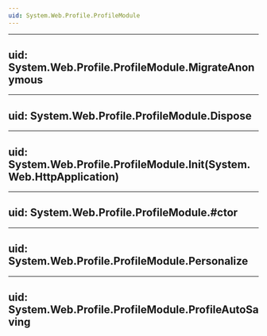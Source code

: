 ```yaml
---
uid: System.Web.Profile.ProfileModule
---
```


---
uid: System.Web.Profile.ProfileModule.MigrateAnonymous
---

---
uid: System.Web.Profile.ProfileModule.Dispose
---

---
uid: System.Web.Profile.ProfileModule.Init(System.Web.HttpApplication)
---

---
uid: System.Web.Profile.ProfileModule.#ctor
---

---
uid: System.Web.Profile.ProfileModule.Personalize
---

---
uid: System.Web.Profile.ProfileModule.ProfileAutoSaving
---
